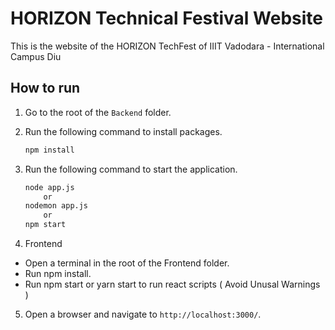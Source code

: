 # HORIZON Technical Festival Website
This is the website of the HORIZON TechFest of IIIT Vadodara - International Campus Diu 

## How to run 

1. Go to the root of the `Backend` folder.
2. Run the following command to install packages.

   ```bash
   npm install
   ```

3. Run the following command to start the application.

   ```bash
   node app.js 
       or
   nodemon app.js
       or 
   npm start
   ```
   
4. Frontend

- Open a terminal in the root of the Frontend folder.
- Run npm install.
- Run npm start or yarn start to run react scripts ( Avoid Unusal Warnings )

5. Open a browser and navigate to `http://localhost:3000/`.



